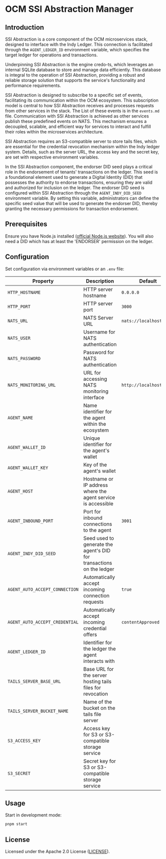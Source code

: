 # OCM SSI Abstraction Manager

## Introduction
SSI Abstraction is a core component of the OCM microservices stack, designed to interface with the Indy Ledger. This connection is facilitated through the `AGENT_LEDGER_ID` environment variable, which specifies the target ledger for operations and transactions.

Underpinning SSI Abstraction is the engine credo-ts, which leverages an internal SQLite database to store and manage data efficiently. This database is integral to the operation of SSI Abstraction, providing a robust and reliable storage solution that supports the service's functionality and performance requirements.

SSI Abstraction is designed to subscribe to a specific set of events, facilitating its communication within the OCM ecosystem. This subscription model is central to how SSI Abstraction receives and processes requests from other services in the stack. The List of these events is in the `events.md` file. Communication with SSI Abstraction is achieved as other services publish these predefined events on NATS. This mechanism ensures a decoupled, scalable, and efficient way for services to interact and fulfill their roles within the microservices architecture.

SSI Abstraction requires an S3-compatible server to store tails files, which are essential for the credential revocation mechanism within the Indy ledger system. Details, such as the server URL, the access key and the secret key, are set with respective environment variables.

In the SSI Abstraction component, the endorser DID seed plays a critical role in the endorsement of tenants' transactions on the ledger. This seed is a foundational element used to generate a Digital Identity (DID) that possesses the authority to endorse transactions, ensuring they are valid and authorized for inclusion on the ledger. The endorser DID seed is configured within SSI Abstraction through the `AGENT_INDY_DID_SEED` environment variable. By setting this variable, administrators can define the specific seed value that will be used to generate the endorser DID, thereby granting the necessary permissions for transaction endorsement.

## Prerequisites
Ensure you have Node.js installed ([official Node.js website](https://nodejs.org)).
You will also need a DID which has at least the 'ENDORSER' permission on the ledger.

## Configuration
Set configuration via environment variables or an `.env` file:

| Property | Description | Default |
|---|---|---|
| `HTTP_HOSTNAME` | HTTP server hostname | `0.0.0.0` |
| `HTTP_PORT` | HTTP server port | `3000` |
| `NATS_URL` | NATS Server URL | `nats://localhost:4222` |
| `NATS_USER` | Username for NATS authentication |  |
| `NATS_PASSWORD` | Password for NATS authentication |  |
| `NATS_MONITORING_URL` | URL for accessing NATS monitoring interface | `http://localhost:8222` |
| `AGENT_NAME` | Name identifier for the agent within the ecosystem |  |
| `AGENT_WALLET_ID` | Unique identifier for the agent's wallet |  |
| `AGENT_WALLET_KEY` | Key of the agent's wallet |  |
| `AGENT_HOST` | Hostname or IP address where the agent service is accessible |  |
| `AGENT_INBOUND_PORT` | Port for inbound connections to the agent | `3001` |
| `AGENT_INDY_DID_SEED` | Seed used to generate the agent's DID for transactions on the ledger |  |
| `AGENT_AUTO_ACCEPT_CONNECTION` | Automatically accept incoming connection requests | `true` |
| `AGENT_AUTO_ACCEPT_CREDENTIAL` | Automatically accept incoming credential offers | `contentApproved` |
| `AGENT_LEDGER_ID` | Identifier for the ledger the agent interacts with |  |
| `TAILS_SERVER_BASE_URL` | Base URL for the server hosting tails files for revocation |  |
| `TAILS_SERVER_BUCKET_NAME` | Name of the bucket on the tails file server |  |
| `S3_ACCESS_KEY` | Access key for S3 or S3-compatible storage service |  |
| `S3_SECRET` | Secret key for S3 or S3-compatible storage service |  |

## Usage

Start in development mode:
```bash
pnpm start
```

## License
Licensed under the Apache 2.0 License ([LICENSE](LICENSE)).

